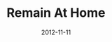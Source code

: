 ---
layout: music 
title: "Remain At Home"
series: "A Journey Home"
date: 2012-11-11 
description: "How is God moving you?
Remaining with God looks like living from His approval and continually experiencing His fatherhood."
audio: "http://www.crossroads.net/players/media/hq/journeyhome_06.mp3"
audio-duration: "56:41"
src: "http://www.crossroads.net/players/media/series/190x110_Home.jpg"
---